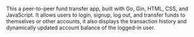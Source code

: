 This a peer-to-peer fund transfer app, built with Go, Gin, HTML, CSS, and JavaScript.
It allows users to login, signup, log out, and transfer funds to themselves or other accounts, it also displays the transaction history and dynamically updated account balance of the logged-in user. 
